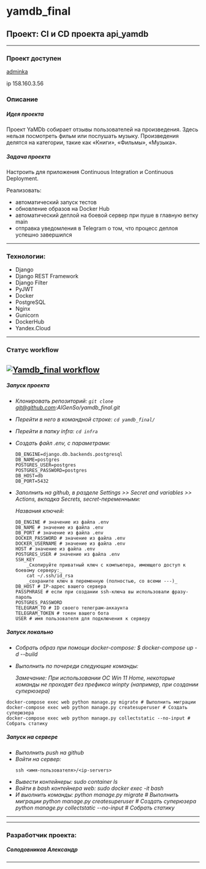 # yamdb_final
**Проект: CI и CD проекта api_yamdb**
---
---

### Проект доступен
[adminka](http://158.160.3.56/admin/)

ip 158.160.3.56

### Описание
##### Идея проекта
Проект YaMDb собирает отзывы пользователей на произведения.
Здесь нельзя посмотреть фильм или послушать музыку.
Произведения делятся на категории, такие как «Книги», «Фильмы», «Музыка».
##### Задача проекта
Настроить для приложения Continuous Integration и Continuous Deployment.

Реализовать: 
- автоматический запуск тестов
- обновление образов на Docker Hub
- автоматический деплой на боевой сервер при пуше в главную ветку main
- отправка уведомления в Telegram о том, что процесс деплоя успешно завершился
---
### Технологии:
- Django 
- Django REST Framework
- Django Filter
- PyJWT
- Docker
- PostgreSQL
- Nginx
- Gunicorn
- DockerHub
- Yandex.Cloud
---

### Статус workflow
[![Yamdb_final workflow](https://github.com/AlGenSo/yamdb_final/actions/workflows/yamdb_workflow.yml/badge.svg)](https://github.com/AlGenSo/yamdb_final/actions/workflows/yamdb_workflow.yml)
---

##### Запуск проекта

* _Клонировать репозиторий: `git clone` git@github.com:AlGenSo/yamdb_final.git_
* _Перейти в него в командной строке: `cd yamdb_final/`_
* _Перейти в папку infra: `cd infra`_
* _Создать файл .env, с параметрами:_
    ```
    DB_ENGINE=django.db.backends.postgresql
    DB_NAME=postgres
    POSTGRES_USER=postgres
    POSTGRES_PASSWORD=postgres
    DB_HOST=db
    DB_PORT=5432
    ```
* _Заполнить на github, в разделе Settings >> Secret and variables >> Actions, вкладка Secrets, secret-переменными:_

    _Названия ключей:_
    ~~~
    DB_ENGINE # значение из файла .env
    DB_NAME # значение из файла .env
    DB_PORT # значение из файла .env
    DOCKER_PASSWORD # значение из файла .env
    DOCKER_USERNAME # значение из файла .env
    HOST # значение из файла .env
    POSTGRES_USER # значение из файла .env
    SSH_KEY
        _Скопируйте приватный ключ с компьютера, имеющего доступ к боевому серверу:_
        cat ~/.ssh/id_rsa
        _сохраните ключ в переменную (полностью, со всеми ---)_
    DB_HOST # IP-адрес вашего сервера
    PASSPHRASE # если при создании ssh-ключа вы использовали фразу-пароль
    POSTGRES_PASSWORD
    TELEGRAM_TO # ID своего телеграм-аккаунта
    TELEGRAM_TOKEN # токен вашего бота
    USER # имя пользователя для подключения к серверу
    ~~~

##### Запуск локально
* _Собрать образ при помощи docker-compose: $ docker-compose up -d --build_
* _Выполнить по почереди следующие команды:_

    _Замечание: При использовании ОС Win 11 Home, некоторые команды не проходят без префикса winpty (например, при создании суперюзера)_
~~~
docker-compose exec web python manage.py migrate # Выполнить миграции
docker-compose exec web python manage.py createsuperuser # Создать суперюзера
docker-compose exec web python manage.py collectstatic --no-input # Собрать статику
~~~

##### Запуск на сервере
* _Выполнить push на github_
* _Войти на сервер:_
    ~~~
    ssh <имя-пользователя>/<ip-servers>
    ~~~
* _Вывести контейнеры: sudo container ls_
* _Войти в bash контейнера web: sudo docker exec -it <ID> bash_
* _И выолнить команды:_
    _python manage.py migrate # Выполнить миграции_
    _python manage.py createsuperuser # Создать суперюзера_
    _python manage.py collectstatic --no-input # Собрать статику_
---
---

### Разработчик проекта:
##### Солодовников Александр
---